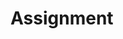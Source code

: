 Assignment 
==========

<!--

---

<a id="assign-3" name="assign-3"></a>
## 作业3

**内容**:

1. 基于 [作业1](#assign-1) 和 [作业2](#assign-2) 的需求分析结果与系统分析结果，进行OOD设计。

2. 你和你的结对同学彼此互相明确系统的总体方案约束，如体系结构风格、操作系统、网络环境、数据库、性能要求等，然后基于这些特性进行面向对象的设计。

3. 互相把设计报告发给对方，互相评价对方的设计，指出各自有何问题，是否满足了总体方案约束。

**任务**:

[提交](http://course.pku.edu.cn) 一份对象设计文档（包括原始的OOA文档，OOD文档，OOD和OOA的变更追踪），以及一份对方同学对你的设计的评价报告。

**提交截止**: 2016年5月29日23:55

---

<a id="assign-2" name="assign-2"></a>
## 作业2

**内容**:

1. 基于 [作业1](#assign-1) 的需求分析结果，进行OOA分析，为目标系统建立对象模型（描述系统中的类及其属性和操作，类之间的关系）。

2. 你和你的结对同学互相给彼此出若干题目，要求至少用 顺序图、活动图、状态机图中的三种描述系统的某一方面。

3. 互相把报告发给对方，互相评价对方的模型，指出各自有何问题。

**任务**:

[提交](http://course.pku.edu.cn) 一份对象模型文档，包括对象模型和若干辅助模型，和一份对方同学对你的模型的评价报告。

**提交截止**: 2016年5月2日23:55

---

<a id="assign-1" name="assign-1"></a>
## 作业1

---

### 任务1

**内容**:

根据自己的兴趣找一个业务系统, 如手机订票, 团购, 课程管理系统等, 了解该业务系统,  从该业务系统所有者的角度, 详细描述该业务系统的问题域,发布业务需求.

**任务**:

[提交](http://course.pku.edu.cn) 一份关于该业务系统问题域描述的需求文档.

**提交截止**: 2016年3月16日23:55

### 任务2

**内容**:

作业1提交后, 随机将两个同学匹配, 两个人分别作为自己业务系统的所有者及涉众代表, 和对方业务系统的开发者, 各自进行需求分析.

**任务**:

[提交](http://course.pku.edu.cn) 一份相对完整的、经过确认的(verification)需求分析报告, 包括涉众分析, 系统目标, 参与者, 系统的用况定义, 用况图等.

同时提交一份关于你作为所有者, 和开发方确认需求过程的简短说明, 明确是否已经确认了对方的需求分析结果.

**提交截止**: 2016年3月30日23:55

-->
